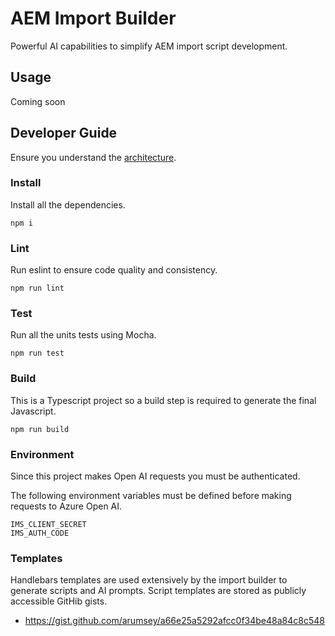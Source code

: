 # AEM Import Builder

Powerful AI capabilities to simplify AEM import script development.

## Usage

Coming soon

## Developer Guide

Ensure you understand the [architecture](https://github.com/arumsey/aem-import-builder/wiki).

### Install

Install all the dependencies.

```
npm i
```

### Lint

Run eslint to ensure code quality and consistency.

```
npm run lint
```

### Test

Run all the units tests using Mocha.

```
npm run test
```

### Build

This is a Typescript project so a build step is required to generate the final Javascript.

```
npm run build
```

### Environment

Since this project makes Open AI requests you must be authenticated.

The following environment variables must be defined before making requests to Azure Open AI.

```
IMS_CLIENT_SECRET
IMS_AUTH_CODE
```

### Templates

Handlebars templates are used extensively by the import builder to generate scripts and AI prompts. Script templates are stored as publicly accessible GitHib gists.

- https://gist.github.com/arumsey/a66e25a5292afcc0f34be48a84c8c548
